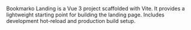 Bookmarko Landing is a Vue 3 project scaffolded with Vite.
It provides a lightweight starting point for building the landing page.
Includes development hot-reload and production build setup.
